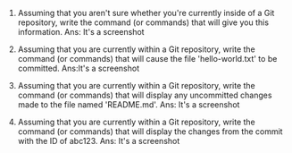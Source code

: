 1.    Assuming that you aren't sure whether you're currently inside of a Git repository, write the command (or commands) that will give you this information.
Ans: It's a screenshot
 
 2.    Assuming that you are currently within a Git repository, write the command (or commands) that will cause the file 'hello-world.txt' to be committed.
 Ans:It's a screenshot
 3.    Assuming that you are currently within a Git repository, write the command (or commands) that will display any uncommitted changes made to the file named 'README.md'.
 Ans: It's a screenshot

4.    Assuming that you are currently within a Git repository, write the command (or commands) that will display the changes from the commit with the ID of abc123.
Ans: 
It's a screenshot
